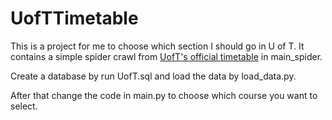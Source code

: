 # UofTTimetable


This is a project for me to choose which section I should go in U of T.
It contains a simple spider crawl from
[UofT's official timetable](https://timetable.iit.artsci.utoronto.ca/)
in main_spider.

Create a database by run UofT.sql and load the data by load_data.py.

After that change the code in main.py to choose which course you want to
select.
